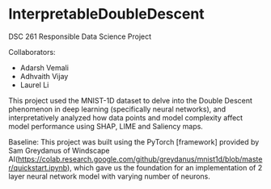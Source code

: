 # InterpretableDoubleDescent
DSC 261 Responsible Data Science Project

Collaborators:
* Adarsh Vemali
* Adhvaith Vijay
* Laurel Li

This project used the MNIST-1D dataset to delve into the Double Descent phenomenon in deep learning (specifically neural networks), and interpretatively analyzed how data points and model complexity affect model performance using SHAP, LIME and Saliency maps.

Baseline:
This project was built using the PyTorch [framework] provided by Sam Greydanus of Windscape AI(https://colab.research.google.com/github/greydanus/mnist1d/blob/master/quickstart.ipynb), which gave us the foundation for an implementation of 2 layer neural network model with varying number of neurons.
